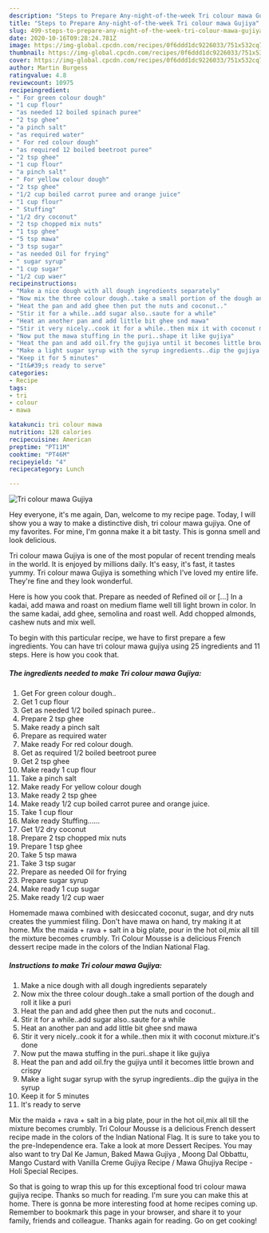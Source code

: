 ```yaml
---
description: "Steps to Prepare Any-night-of-the-week Tri colour mawa Gujiya"
title: "Steps to Prepare Any-night-of-the-week Tri colour mawa Gujiya"
slug: 499-steps-to-prepare-any-night-of-the-week-tri-colour-mawa-gujiya
date: 2020-10-16T09:28:24.781Z
image: https://img-global.cpcdn.com/recipes/0f6ddd1dc9226033/751x532cq70/tri-colour-mawa-gujiya-recipe-main-photo.jpg
thumbnail: https://img-global.cpcdn.com/recipes/0f6ddd1dc9226033/751x532cq70/tri-colour-mawa-gujiya-recipe-main-photo.jpg
cover: https://img-global.cpcdn.com/recipes/0f6ddd1dc9226033/751x532cq70/tri-colour-mawa-gujiya-recipe-main-photo.jpg
author: Martin Burgess
ratingvalue: 4.8
reviewcount: 10975
recipeingredient:
- " For green colour dough"
- "1 cup flour"
- "as needed 12 boiled spinach puree"
- "2 tsp ghee"
- "a pinch salt"
- "as required water"
- " For red colour dough"
- "as required 12 boiled beetroot puree"
- "2 tsp ghee"
- "1 cup flour"
- "a pinch salt"
- " For yellow colour dough"
- "2 tsp ghee"
- "1/2 cup boiled carrot puree and orange juice"
- "1 cup flour"
- " Stuffing"
- "1/2 dry coconut"
- "2 tsp chopped mix nuts"
- "1 tsp ghee"
- "5 tsp mawa"
- "3 tsp sugar"
- "as needed Oil for frying"
- " sugar syrup"
- "1 cup sugar"
- "1/2 cup waer"
recipeinstructions:
- "Make a nice dough with all dough ingredients separately"
- "Now mix the three colour dough..take a small portion of the dough and roll it like a puri"
- "Heat the pan and add ghee then put the nuts and coconut.."
- "Stir it for a while..add sugar also..saute for a while"
- "Heat an another pan and add little bit ghee snd mawa"
- "Stir it very nicely..cook it for a while..then mix it with coconut mixture.it&#39;s done"
- "Now put the mawa stuffing in the puri..shape it like gujiya"
- "Heat the pan and add oil.fry the gujiya until it becomes little brown and crispy"
- "Make a light sugar syrup with the syrup ingredients..dip the gujiya in the syrup"
- "Keep it for 5 minutes"
- "It&#39;s ready to serve"
categories:
- Recipe
tags:
- tri
- colour
- mawa

katakunci: tri colour mawa 
nutrition: 128 calories
recipecuisine: American
preptime: "PT11M"
cooktime: "PT46M"
recipeyield: "4"
recipecategory: Lunch

---
```



![Tri colour mawa Gujiya](https://img-global.cpcdn.com/recipes/0f6ddd1dc9226033/751x532cq70/tri-colour-mawa-gujiya-recipe-main-photo.jpg)

Hey everyone, it's me again, Dan, welcome to my recipe page. Today, I will show you a way to make a distinctive dish, tri colour mawa gujiya. One of my favorites. For mine, I'm gonna make it a bit tasty. This is gonna smell and look delicious.

Tri colour mawa Gujiya is one of the most popular of recent trending meals in the world. It is enjoyed by millions daily. It's easy, it's fast, it tastes yummy. Tri colour mawa Gujiya is something which I've loved my entire life. They're fine and they look wonderful.

Here is how you cook that. Prepare as needed of Refined oil or […] In a kadai, add mawa and roast on medium flame well till light brown in color. In the same kadai, add ghee, semolina and roast well. Add chopped almonds, cashew nuts and mix well.


To begin with this particular recipe, we have to first prepare a few ingredients. You can have tri colour mawa gujiya using 25 ingredients and 11 steps. Here is how you cook that.

<!--inarticleads1-->

##### The ingredients needed to make Tri colour mawa Gujiya:

1. Get  For green colour dough..
1. Get 1 cup flour
1. Get as needed 1/2 boiled spinach puree..
1. Prepare 2 tsp ghee
1. Make ready a pinch salt
1. Prepare as required water
1. Make ready  For red colour dough.
1. Get as required 1/2 boiled beetroot puree
1. Get 2 tsp ghee
1. Make ready 1 cup flour
1. Take a pinch salt
1. Make ready  For yellow colour dough
1. Make ready 2 tsp ghee
1. Make ready 1/2 cup boiled carrot puree and orange juice.
1. Take 1 cup flour
1. Make ready  Stuffing......
1. Get 1/2 dry coconut
1. Prepare 2 tsp chopped mix nuts
1. Prepare 1 tsp ghee
1. Take 5 tsp mawa
1. Take 3 tsp sugar
1. Prepare as needed Oil for frying
1. Prepare  sugar syrup
1. Make ready 1 cup sugar
1. Make ready 1/2 cup waer


Homemade mawa combined with desiccated coconut, sugar, and dry nuts creates the yummiest filing. Don&#39;t have mawa on hand, try making it at home. Mix the maida + rava + salt in a big plate, pour in the hot oil,mix all till the mixture becomes crumbly. Tri Colour Mousse is a delicious French dessert recipe made in the colors of the Indian National Flag. 

<!--inarticleads2-->

##### Instructions to make Tri colour mawa Gujiya:

1. Make a nice dough with all dough ingredients separately
1. Now mix the three colour dough..take a small portion of the dough and roll it like a puri
1. Heat the pan and add ghee then put the nuts and coconut..
1. Stir it for a while..add sugar also..saute for a while
1. Heat an another pan and add little bit ghee snd mawa
1. Stir it very nicely..cook it for a while..then mix it with coconut mixture.it&#39;s done
1. Now put the mawa stuffing in the puri..shape it like gujiya
1. Heat the pan and add oil.fry the gujiya until it becomes little brown and crispy
1. Make a light sugar syrup with the syrup ingredients..dip the gujiya in the syrup
1. Keep it for 5 minutes
1. It&#39;s ready to serve


Mix the maida + rava + salt in a big plate, pour in the hot oil,mix all till the mixture becomes crumbly. Tri Colour Mousse is a delicious French dessert recipe made in the colors of the Indian National Flag. It is sure to take you to the pre-Independence era. Take a look at more Dessert Recipes. You may also want to try Dal Ke Jamun, Baked Mawa Gujiya , Moong Dal Obbattu, Mango Custard with Vanilla Creme Gujiya Recipe / Mawa Ghujiya Recipe - Holi Special Recipes. 

So that is going to wrap this up for this exceptional food tri colour mawa gujiya recipe. Thanks so much for reading. I'm sure you can make this at home. There is gonna be more interesting food at home recipes coming up. Remember to bookmark this page in your browser, and share it to your family, friends and colleague. Thanks again for reading. Go on get cooking!
